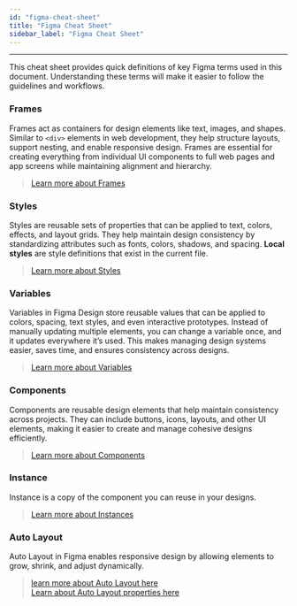```yaml
---
id: "figma-cheat-sheet"
title: "Figma Cheat Sheet"
sidebar_label: "Figma Cheat Sheet"
---
```

---

This cheat sheet provides quick definitions of key Figma terms used in this document. Understanding these terms will make it easier to follow the guidelines and workflows.  

### Frames  

Frames act as containers for design elements like text, images, and shapes. Similar to `<div>` elements in web development, they help structure layouts, support nesting, and enable responsive design. Frames are essential for creating everything from individual UI components to full web pages and app screens while maintaining alignment and hierarchy.  

> [Learn more about Frames](https://help.figma.com/hc/en-us/articles/360041539473-Frames-in-Figma-Design)


### Styles

Styles are reusable sets of properties that can be applied to text, colors, effects, and layout grids. They help maintain design consistency by standardizing attributes such as fonts, colors, shadows, and spacing. **Local styles** are style definitions that exist in the current file.  

> [Learn more about Styles](https://help.figma.com/hc/en-us/articles/360038746534-Create-color-text-effect-and-layout-grid-styles)  

### Variables

Variables in Figma Design store reusable values that can be applied to colors, spacing, text styles, and even interactive prototypes. Instead of manually updating multiple elements, you can change a variable once, and it updates everywhere it’s used. This makes managing design systems easier, saves time, and ensures consistency across designs.

> [Learn more about Variables](https://help.figma.com/hc/en-us/articles/15339657135383-Guide-to-variables-in-Figma) 
 

### Components

Components are reusable design elements that help maintain consistency across projects. They can include buttons, icons, layouts, and other UI elements, making it easier to create and manage cohesive designs efficiently.

> [Learn more about Components](https://help.figma.com/hc/en-us/articles/360038662654-Guide-to-components-in-Figma)


### Instance 

Instance is a copy of the component you can reuse in your designs.

> [Learn more about Instances](https://help.figma.com/hc/en-us/articles/360039150173-Create-and-insert-component-instances)

### Auto Layout

Auto Layout in Figma enables responsive design by allowing elements to grow, shrink, and adjust dynamically.

> [learn more about Auto Layout here](https://help.figma.com/hc/en-us/articles/5731482952599-Add-auto-layout-to-a-design)  
> [Learn about Auto Layout properties here](https://help.figma.com/hc/en-us/articles/360040451373-Explore-auto-layout-properties)  
